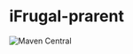 # iFrugal-prarent

![Maven Central](https://img.shields.io/maven-central/v/iFrugal/iFrugal-parent?style=for-the-badge)
